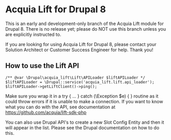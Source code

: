 # Acquia Lift for Drupal 8

This is an early and development-only branch of the Acquia Lift module for Drupal 8. There is no release yet; please do NOT use this branch unless you are explicitly instructed to.

If you are looking for using Acquia Lift for Drupal 8, please contact your Solution Architect or Customer Success Engineer for help. Thank you!

## How to use the Lift API

```
/** @var \Drupal\acquia_lift\Lift\APILoader $liftAPILoader */
$liftAPILoader = \Drupal::service('acquia_lift.lift.api_loader');
$liftAPILoader->getLiftClient()->ping();
```

Make sure you wrap it in a try { ... } catch (\Exception $e) { } routine as it
could throw errors if it is unable to make a connection. If you want to know
what you can do with the API, see documentation at https://github.com/acquia/lift-sdk-php

You can also use Drupal API's to create a new Slot Config Entity and then it
will appear in the list. Please see the Drupal documentation on how to do this.